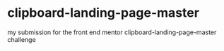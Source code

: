 # clipboard-landing-page-master
my submission for the front end mentor clipboard-landing-page-master challenge
